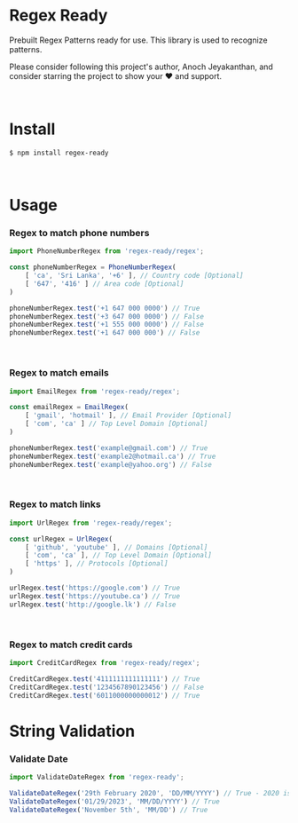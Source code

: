 # Regex Ready

Prebuilt Regex Patterns ready for use. This library is used to recognize patterns.

Please consider following this project's author, Anoch Jeyakanthan, and consider starring the project to show your ❤️ and support.

</br>

# Install
```
$ npm install regex-ready
```
</br>

# Usage

### Regex to match phone numbers
```js
import PhoneNumberRegex from 'regex-ready/regex';

const phoneNumberRegex = PhoneNumberRegex(
    [ 'ca', 'Sri Lanka', '+6' ], // Country code [Optional]
    [ '647', '416' ] // Area code [Optional]
)

phoneNumberRegex.test('+1 647 000 0000') // True
phoneNumberRegex.test('+3 647 000 0000') // False
phoneNumberRegex.test('+1 555 000 0000') // False
phoneNumberRegex.test('+1 647 000 000') // False
```
</br>


### Regex to match emails
```js
import EmailRegex from 'regex-ready/regex';

const emailRegex = EmailRegex(
    [ 'gmail', 'hotmail' ], // Email Provider [Optional]
    [ 'com', 'ca' ] // Top Level Domain [Optional]
)

phoneNumberRegex.test('example@gmail.com') // True
phoneNumberRegex.test('example2@hotmail.ca') // True
phoneNumberRegex.test('example@yahoo.org') // False
```
</br>

### Regex to match links
```js
import UrlRegex from 'regex-ready/regex';

const urlRegex = UrlRegex(
    [ 'github', 'youtube' ], // Domains [Optional]
    [ 'com', 'ca' ], // Top Level Domain [Optional]
    [ 'https' ], // Protocols [Optional]
)

urlRegex.test('https://google.com') // True
urlRegex.test('https://youtube.ca') // True
urlRegex.test('http://google.lk') // False
```
</br>

### Regex to match credit cards
```js
import CreditCardRegex from 'regex-ready/regex';

CreditCardRegex.test('4111111111111111') // True
CreditCardRegex.test('1234567890123456') // False
CreditCardRegex.test('6011000000000012') // True
```

# String Validation
### Validate Date
```js
import ValidateDateRegex from 'regex-ready';

ValidateDateRegex('29th February 2020', 'DD/MM/YYYY') // True - 2020 is a leap year
ValidateDateRegex('01/29/2023', 'MM/DD/YYYY') // True
ValidateDateRegex('November 5th', 'MM/DD') // True
```